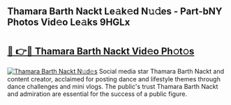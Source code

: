 ## Thamara Barth Nackt Le𝚊k𝚎d N𝚞𝚍es - Part-bNY Photos Vid𝚎o Le𝚊ks 9HGLx

# <h2><a href="http://fb37aay.evod.top/?m=Thamara+Barth+Nackt">🔗 👉🔴 Thamara Barth Nackt Vid𝚎o Ph𝚘t𝚘s</a></h2>

[![Thamara Barth Nackt N𝚞d𝚎s](https://i.imgur.com/8V9OHl7.gif)](http://fb37aay.evod.top/?m=Thamara+Barth+Nackt)
Social media star Thamara Barth Nackt and content creator, acclaimed for posting dance and lifestyle themes through dance challenges and mini vlogs. The public's trust Thamara Barth Nackt and admiration are essential for the success of a public figure. 
